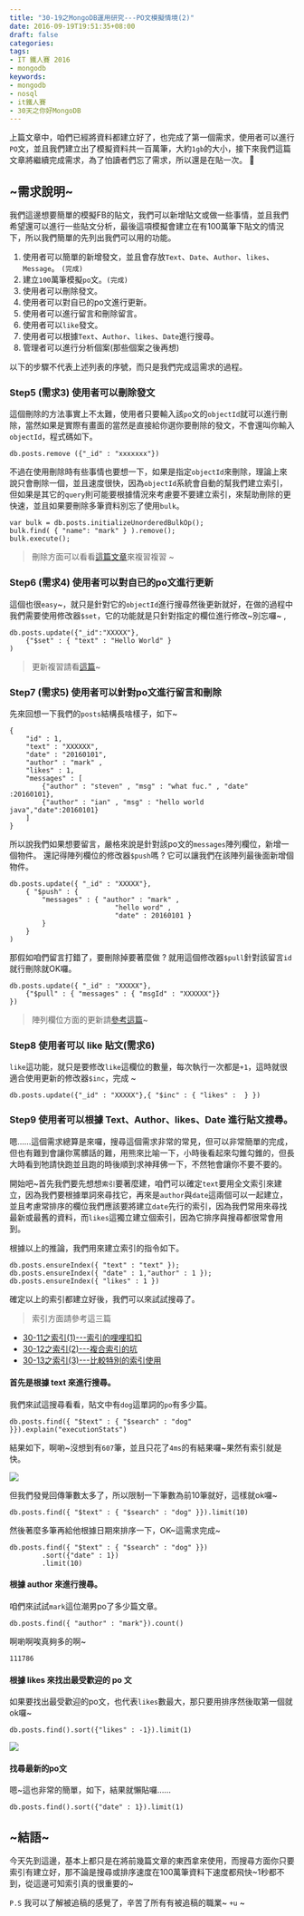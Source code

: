 ```yaml
---
title: "30-19之MongoDB運用研究---PO文模擬情境(2)"
date: 2016-09-19T19:51:35+08:00
draft: false
categories:
tags:
- IT 鐵人賽 2016
- mongodb
keywords:
- mongodb
- nosql
- it鐵人賽
- 30天之你好MongoDB  
---
```


上篇文章中，咱們已經將資料都建立好了，也完成了第一個需求，使用者可以進行`PO`文，並且我們建立出了模擬資料共一百萬筆，大約`1gb`的大小，接下來我們這篇文章將繼續完成需求，為了怕讀者們忘了需求，所以還是在貼一次。

## ~需求說明~
我們這邊想要簡單的模擬FB的貼文，我們可以新增貼文或做一些事情，並且我們希望還可以進行一些貼文分析，最後這項模擬會建立在有100萬筆下貼文的情況下，所以我們簡單的先列出我們可以用的功能。

1. 使用者可以簡單的新增發文，並且會存放`Text`、`Date`、`Author`、`likes`、`Message`。 `(完成)`
2. 建立`100`萬筆模擬`po`文。`(完成)`
3. 使用者可以刪除發文。
4. 使用者可以對自已的po文進行更新。
5. 使用者可以進行留言和刪除留言。
6. 使用者可以`like`發文。
7. 使用者可以根據`Text`、`Author`、`likes`、`Date`進行搜尋。
8. 管理者可以進行分析個案(那些個案之後再想)

以下的步驟不代表上述列表的序號，而只是我們完成這需求的過程。

### Step5 (需求3) 使用者可以刪除發文
這個刪除的方法事實上不太難，使用者只要輸入該`po`文的`objectId`就可以進行刪除，當然如果是實際有畫面的當然是直接給你選你要刪除的發文，不會還叫你輸入`objectId`，程式碼如下。

```
db.posts.remove ({"_id" : "xxxxxxx"})
```

不過在使用刪除時有些事情也要想一下，如果是指定`objectId`來刪除，理論上來說只會刪除一個，並且速度很快，因為`objectId`系統會自動的幫我們建立索引，但如果是其它的`query`則可能要根據情況來考慮要不要建立索引，來幫助刪除的更快速，並且如果要刪除多筆資料別忘了使用`bulk`。

```
var bulk = db.posts.initializeUnorderedBulkOp();
bulk.find( { "name": "mark" } ).remove();
bulk.execute();
```

> 刪除方面可以看看[這篇文章](http://ithelp.ithome.com.tw/articles/10185336)來複習複習 ~ 

### Step6 (需求4) 使用者可以對自已的po文進行更新
這個也很`easy`~，就只是針對它的`objectId`進行搜尋然後更新就好，在做的過程中我們需要使用修改器`$set`，它的功能就是只針對指定的欄位進行修改~別忘囉~ ,

```
db.posts.update({"_id":"XXXXX"},
	{"$set" : { "text" : "Hello World" }
)
```

> 更新複習請看[這篇](http://ithelp.ithome.com.tw/articles/10185147)~

### Step7 (需求5) 使用者可以針對po文進行留言和刪除
先來回想一下我們的`posts`結構長啥樣子，如下~ 

```
{
	"id" : 1,
	"text" : "XXXXXX",
	"date" : "20160101",
	"author" : "mark" ,
	"likes" : 1,
	"messages" : [
		{"author" : "steven" , "msg" : "what fuc." , "date" :20160101},
		{"author" : "ian" , "msg" : "hello world java","date":20160101}
	]
}
```

所以說我們如果想要留言，嚴格來說是針對該po文的`messages`陣列欄位，新增一個物件。
還記得陣列欄位的修改器`$push`嗎 ? 它可以讓我們在該陣列最後面新增個物件。

```
db.posts.update({ "_id" : "XXXXX"},
	{ "$push" : { 
		"messages" : { "author" : "mark" , 
						  "hello word" , 
						  "date" : 20160101 } 
		} 
	}
)
```

那假如咱們留言打錯了，要刪除掉要著麼做 ? 就用這個修改器`$pull`針對該留言`id`就行刪除就OK囉。

```
db.posts.update({ "_id" : "XXXXX"},
	{"$pull" : { "messages" : { "msgId" : "XXXXXX"}}
})
```

> 陣列欄位方面的更新請[參考這篇](http://ithelp.ithome.com.tw/articles/10185254)~

### Step8 使用者可以 like 貼文(需求6)
`like`這功能，就只是要修改`like`這欄位的數量，每次執行一次都是`+1`，這時就很適合使用更新的修改器`$inc`，完成 ~ 

```
db.posts.update({"_id" : "XXXXX"},{ "$inc" : { "likes" :  } })
```

### Step9 使用者可以根據 Text、Author、likes、Date 進行貼文搜尋。

嗯……這個需求總算是來囉，搜尋這個需求非常的常見，但可以非常簡單的完成，但也有難到會讓你罵髒話的難，用熊來比喻一下，小時後看起來勾錐勾錐的，但長大時看到牠請快跑並且跑的時後順到求神拜佛一下，不然牠會讓你不要不要的。

開始吧~首先我們要先想想`索引`要著麼建，咱們可以確定`text`要用全文索引來建立，因為我們要根據單詞來尋找它，再來是`author`與`date`這兩個可以一起建立，並且考慮常排序的欄位我們應該要將建立`date`先行的索引，因為我們常用來尋找最新或最舊的資料，而`likes`這獨立建立個索引，因為它排序與搜尋都很常會用到。

根據以上的推論，我們用來建立索引的指令如下。

```
db.posts.ensureIndex({ "text" : "text" });
db.posts.ensureIndex({ "date" : 1,"author" : 1 });
db.posts.ensureIndex({ "likes" : 1 })
```

確定以上的索引都建立好後，我們可以來試試搜尋了。

> 索引方面請參考這三篇

* [30-11之索引(1)---索引的哩哩扣扣](http://ithelp.ithome.com.tw/articles/10185673)
* [30-12之索引(2)---複合索引的坑](http://ithelp.ithome.com.tw/articles/10185768)
* [30-13之索引(3)---比較特別的索引使用](http://ithelp.ithome.com.tw/articles/10185871)

#### 首先是根據 text 來進行搜尋。

我們來試這搜尋看看，貼文中有`dog`這單詞的`po`有多少篇。

```
db.posts.find({ "$text" : { "$search" : "dog" }}).explain("executionStats")
```

結果如下，啊喲~沒想到有`607`筆，並且只花了`4ms`的有結果囉~果然有索引就是快。

![](http://yixiang8780.com/outImg/20161219-1.png)

但我們發覺回傳筆數太多了，所以限制一下筆數為前10筆就好，這樣就ok囉~

```
db.posts.find({ "$text" : { "$search" : "dog" }}).limit(10)
```

然後著麼多筆再給他根據日期來排序一下，OK~這需求完成~

```
db.posts.find({ "$text" : { "$search" : "dog" }})
		.sort({"date" : 1})
		.limit(10)
```

#### 根據 author 來進行搜尋。
咱們來試試`mark`這位潮男po了多少篇文章。

```
db.posts.find({ "author" : "mark"}).count()
```

啊喲啊唉真夠多的啊~

```
111786
```

#### 根據 likes 來找出最受歡迎的 po 文
如果要找出最受歡迎的po文，也代表`likes`數最大，那只要用排序然後取第一個就ok囉~

```
db.posts.find().sort({"likes" : -1}).limit(1)
```

![](http://yixiang8780.com/outImg/20161219-2.png)

#### 找尋最新的po文
嗯~這也非常的簡單，如下，結果就懶貼囉……

```
db.posts.find().sort({"date" : 1}).limit(1)
```

## ~結語~
今天先到這邊，基本上都只是在將前幾篇文章的東西拿來使用，而搜尋方面你只要索引有建立好，那不論是搜尋或排序速度在100萬筆資料下速度都飛快~1秒都不到，從這邊可知索引真的很重要的~

`P.S` 我可以了解被追稿的感覺了，辛苦了所有有被追稿的職業~ `+u` ~  


